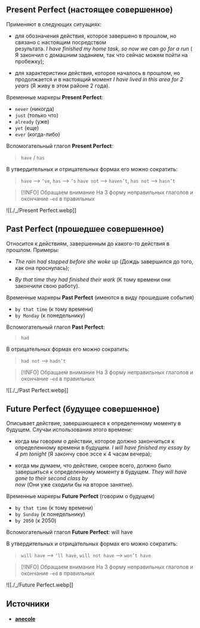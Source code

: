 ## Present Perfect (настоящее совершенное)

Применяют в следующих ситуациях:

- для обозначения действия, которое завершено в прошлом, но связано с настоящим посредством результата. _I have finished my home task, so now we can go for a run_ (Я закончил с домашним заданием, так что сейчас можем пойти на пробежку);

- для характеристики действия, которое началось в прошлом, но продолжается и в настоящий момент _I have lived in this area for 2 years_ (Я живу в этом районе 2 года).

Временные маркеры **Present Perfect**:

- `never` (никогда)
- `just` (только что)
- `already` (уже)
- `yet` (еще)
- `ever` (когда-либо) 

Вспомогательный глагол **Present Perfect**: 
> `have` / `has`

В утвердительных и отрицательных формах его можно сократить: 
> `have` --> `‘ve`, `has` --> `’s`
> `have not` --> `haven’t`, `has not` --> `hasn’t`

> [!INFO] Обращаем внимание
> На 3 форму неправильных глаголов и окончание `–ed` в правильных

![[./_/Present Perfect.webp]]

## Past Perfect (прошедшее совершенное)

Относится к действиям, завершенным до какого-то действия в прошлом. Примеры:

- _The rain had stopped before she woke up_ (Дождь завершился до того, как она проснулась);

- _By that time they had finished their work_ (К тому времени они закончили свою работу).

Временные маркеры **Past Perfect** (имеются в виду прошедшие события)

- `by that time` (к тому времени)
- `by Monday` (к понедельнику)

Вспомогательный глагол **Past Perfect**: 
> `had`

В отрицательных формах его можно сократить: 
> `had not` --> `hadn’t`

  > [!INFO] Обращаем внимание
> На 3 форму неправильных глаголов и окончание `–ed` в правильных

![[./_/Past Perfect.webp]]

## Future Perfect (будущее совершенное)

Описывает действие, завершающееся к определенному моменту в будущем. Случаи использования этого времени:

- когда мы говорим о действии, которое должно закончиться к определенному времени в будущем. _I will have finished my essay by 4 pm tonight_ (Я закончу свое эссе к 4 часам вечера);
  
- когда мы думаем, что действие, скорее всего, должно было завершиться к определенному моменту в будущем. _They will have gone to their second class by now_ (Они уже сходили бы на второе занятие).

Временные маркеры **Future Perfect** (говорим о будущем)

- `by that time` (к тому времени)
- `by Sunday` (к понедельнику)
- `by 2050` (к 2050)

Вспомогательный глагол **Future Perfect**: will have

В утвердительных и отрицательных формах его можно сократить: 
> `will have` --> `‘ll have`, `will not have` --> `won’t have`

> [!INFO] Обращаем внимание
> На 3 форму неправильных глаголов и окончание `–ed` в правильных

![[./_/Future Perfect.webp]]

## Источники
- #### [anecole](https://anecole.com/gayd-po-vremenam-angliyskogo-yazyka)
